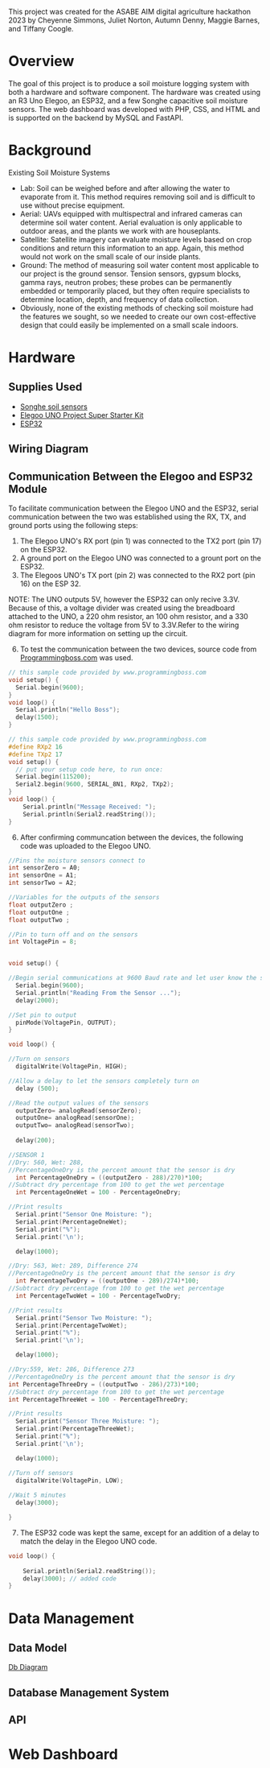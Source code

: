 
This project was created for the ASABE AIM digital agriculture hackathon 2023 by Cheyenne Simmons, Juliet Norton, Autumn Denny, Maggie Barnes, and Tiffany Coogle.

# Overview
The goal of this project is to produce a soil moisture logging system with both a hardware and software component. The hardware was created using an R3 Uno Elegoo, an ESP32, and a few Songhe capacitive soil moisture sensors. The web dashboard was developed with PHP, CSS, and HTML and is supported on the backend by MySQL and FastAPI.

# Background

Existing Soil Moisture Systems
- Lab: Soil can be weighed before and after allowing the water to evaporate from it. This method requires removing soil and is difficult to use without precise equipment.
- Aerial: UAVs equipped with multispectral and infrared cameras can determine soil water content. Aerial evaluation is only applicable to outdoor areas, and the plants we work with are houseplants. 
- Satellite: Satellite imagery can evaluate moisture levels based on crop conditions and return this information to an app. Again, this method would not work on the small scale of our inside plants.
- Ground: The method of measuring soil water content most applicable to our project is the ground sensor. Tension sensors, gypsum blocks, gamma rays, neutron probes; these probes can be permanently embedded or temporarily placed, but they often require specialists to determine location, depth, and frequency of data collection.
- Obviously, none of the existing methods of checking soil moisture had the features we sought, so we needed to create our own cost-effective design that could easily be implemented on a small scale indoors.

# Hardware
## Supplies Used
- [Songhe soil sensors](https://www.amazon.com/dp/B07SYBSHGX?psc=1&ref=ppx_yo2ov_dt_b_product_details)
- [Elegoo UNO Project Super Starter Kit](https://www.amazon.com/dp/B01D8KOZF4?psc=1&ref=ppx_yo2ov_dt_b_product_details)
- [ESP32](https://www.amazon.com/ESP-WROOM-32-Development-Dual-Mode-Microcontroller-Integrated/dp/B07WCG1PLV)

## Wiring Diagram

## Communication Between the Elegoo and ESP32 Module
To facilitate communication between the Elegoo UNO and the ESP32, serial communication between the two was established using the RX, TX, and ground ports using the following steps:

1. The Elegoo UNO's RX port (pin 1) was connected to the TX2 port (pin 17) on the ESP32.
2. A ground port on the Elegoo UNO was connected to a grount port on the ESP32.
3. The Elegoos UNO's TX port (pin 2) was connected to the RX2 port (pin 16) on the ESP 32.

NOTE: The UNO outputs 5V, however the ESP32 can only recive 3.3V. Because of this, a voltage divider was created using the breadboard attached to the UNO, a 220 ohm resistor, an 100 ohm resistor, and a 330 ohm resistor to reduce the voltage from 5V to 3.3V.Refer to the wiring diagram for more information on setting up the circuit.

6. To test the communication between the two devices, source code from [Programmingboss.com](https://www.programmingboss.com/2021/04/esp32-arduino-serial-communication-with-code.html#gsc.tab=0) was used.
```c
// this sample code provided by www.programmingboss.com
void setup() {
  Serial.begin(9600);
}
void loop() {
  Serial.println("Hello Boss");
  delay(1500);
}
```
```c
// this sample code provided by www.programmingboss.com
#define RXp2 16
#define TXp2 17
void setup() {
  // put your setup code here, to run once:
  Serial.begin(115200);
  Serial2.begin(9600, SERIAL_8N1, RXp2, TXp2);
}
void loop() {
    Serial.println("Message Received: ");
    Serial.println(Serial2.readString());
}
```
6. After confirming communcation between the devices, the following code was uploaded to the Elegoo UNO.
```c
//Pins the moisture sensors connect to
int sensorZero = A0;
int sensorOne = A1;
int sensorTwo = A2;

//Variables for the outputs of the sensors
float outputZero ;
float outputOne ;
float outputTwo ;

//Pin to turn off and on the sensors
int VoltagePin = 8;


void setup() {

//Begin serial communications at 9600 Baud rate and let user know the sensor is reading the moisture
  Serial.begin(9600);
  Serial.println("Reading From the Sensor ...");
  delay(2000);

//Set pin to output
  pinMode(VoltagePin, OUTPUT);
}

void loop() {

//Turn on sensors
  digitalWrite(VoltagePin, HIGH);

//Allow a delay to let the sensors completely turn on 
  delay (500);

//Read the output values of the sensors
  outputZero= analogRead(sensorZero);
  outputOne= analogRead(sensorOne);
  outputTwo= analogRead(sensorTwo);
  
  delay(200);

//SENSOR 1
//Dry: 560, Wet: 288, 
//PercentageOneDry is the percent amount that the sensor is dry
  int PercentageOneDry = ((outputZero - 288)/270)*100;
//Subtract dry percentage from 100 to get the wet percentage
  int PercentageOneWet = 100 - PercentageOneDry;

//Print results
  Serial.print("Sensor One Moisture: ");
  Serial.print(PercentageOneWet);
  Serial.print("%");
  Serial.print('\n');

  delay(1000);

//Dry: 563, Wet: 289, Difference 274
//PercentageOneDry is the percent amount that the sensor is dry
  int PercentageTwoDry = ((outputOne - 289)/274)*100;
//Subtract dry percentage from 100 to get the wet percentage
  int PercentageTwoWet = 100 - PercentageTwoDry;

//Print results
  Serial.print("Sensor Two Moisture: ");
  Serial.print(PercentageTwoWet);
  Serial.print("%");
  Serial.print('\n');

  delay(1000);

//Dry:559, Wet: 286, Difference 273
//PercentageOneDry is the percent amount that the sensor is dry
int PercentageThreeDry = ((outputTwo - 286)/273)*100;
//Subtract dry percentage from 100 to get the wet percentage
int PercentageThreeWet = 100 - PercentageThreeDry;

//Print results
  Serial.print("Sensor Three Moisture: ");
  Serial.print(PercentageThreeWet);
  Serial.print("%");
  Serial.print('\n');

  delay(1000);

//Turn off sensors
  digitalWrite(VoltagePin, LOW);
  
//Wait 5 minutes
  delay(3000);

}
```
7. The ESP32 code was kept the same, except for an addition of a delay to match the delay in the Elegoo UNO code.
```c
void loop() {
    
    Serial.println(Serial2.readString());
    delay(3000); // added code
}
```
# Data Management
## Data Model
[Db Diagram](https://dbdiagram.io/d/64aacd0402bd1c4a5ec048b0)
## Database Management System

## API

# Web Dashboard
